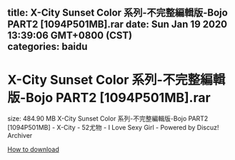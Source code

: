 
title: X-City Sunset Color 系列-不完整編輯版-Bojo PART2 [1094P501MB].rar
date: Sun Jan 19 2020 13:39:06 GMT+0800 (CST)    
categories: baidu
---

# X-City Sunset Color 系列-不完整編輯版-Bojo PART2 [1094P501MB].rar
size: 484.90 MB
 X-City Sunset Color 系列-不完整編輯版-Bojo PART2 [1094P501MB] - X-City - 52尤物 - I Love Sexy Girl - Powered by Discuz! Archiver
 

[How to download](https://bpcam.bemobtrk.com/go/2ceec3aa-1ca2-46d6-b9ff-aaa5c184517c?jno=60)